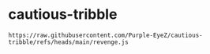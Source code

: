 # cautious-tribble

`https://raw.githubusercontent.com/Purple-EyeZ/cautious-tribble/refs/heads/main/revenge.js`
